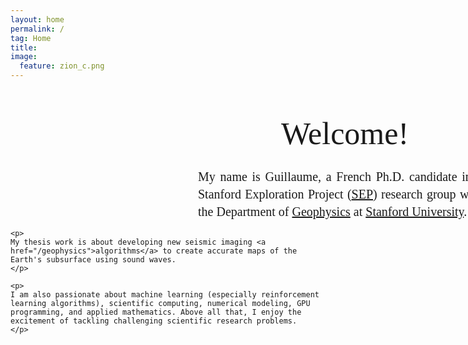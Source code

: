```yaml
---
layout: home
permalink: /
tag: Home
title:
image:
  feature: zion_c.png
---
```

<style>
  p{
  text-align:justify;
  font-family: Calibri;
  margin-left: 300px;
  font-size: 20px;
  width: 470px;
  line-height:1.4;
  margin-bottom: -0.0em;
  }
</style>

<style media="all and (max-width: 500px)">
  p{
  background-color: yellow;
  }
</style>

<body>
    <p style="text-align:center; font-family: Calibri; font-size: 50px;">Welcome!</p>
    <p>
        My name is Guillaume, a French Ph.D. candidate in the Stanford Exploration Project (<a href="/sep">SEP</a>) research group within the Department of <a href="https://earth.stanford.edu/geophysics" target="_blank">Geophysics</a> at <a href="https://www.stanford.edu" target="_blank">Stanford University</a>.  
    </p>

    <p>
    My thesis work is about developing new seismic imaging <a href="/geophysics">algorithms</a> to create accurate maps of the Earth's subsurface using sound waves.
    </p>    

    <p>
    I am also passionate about machine learning (especially reinforcement learning algorithms), scientific computing, numerical modeling, GPU programming, and applied mathematics. Above all that, I enjoy the excitement of tackling challenging scientific research problems.
    </p>    

</body>
